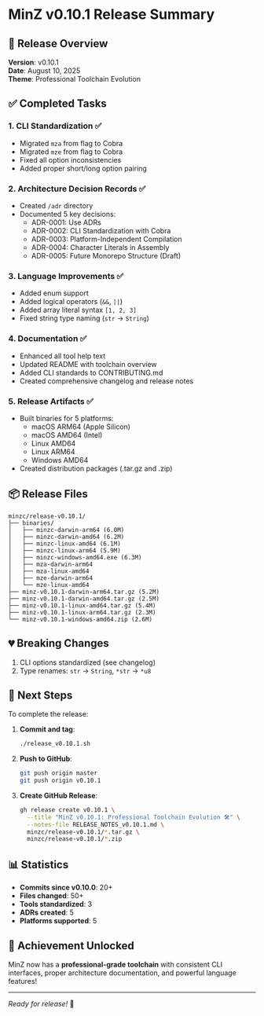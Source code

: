 # MinZ v0.10.1 Release Summary

## 🎯 Release Overview
**Version**: v0.10.1  
**Date**: August 10, 2025  
**Theme**: Professional Toolchain Evolution  

## ✅ Completed Tasks

### 1. CLI Standardization ✅
- Migrated `mza` from flag to Cobra
- Migrated `mze` from flag to Cobra  
- Fixed all option inconsistencies
- Added proper short/long option pairing

### 2. Architecture Decision Records ✅
- Created `/adr` directory
- Documented 5 key decisions:
  - ADR-0001: Use ADRs
  - ADR-0002: CLI Standardization with Cobra
  - ADR-0003: Platform-Independent Compilation
  - ADR-0004: Character Literals in Assembly
  - ADR-0005: Future Monorepo Structure (Draft)

### 3. Language Improvements ✅
- Added enum support
- Added logical operators (`&&`, `||`)
- Added array literal syntax `[1, 2, 3]`
- Fixed string type naming (`str` → `String`)

### 4. Documentation ✅
- Enhanced all tool help text
- Updated README with toolchain overview
- Added CLI standards to CONTRIBUTING.md
- Created comprehensive changelog and release notes

### 5. Release Artifacts ✅
- Built binaries for 5 platforms:
  - macOS ARM64 (Apple Silicon)
  - macOS AMD64 (Intel)
  - Linux AMD64
  - Linux ARM64
  - Windows AMD64
- Created distribution packages (.tar.gz and .zip)

## 📦 Release Files

```
minzc/release-v0.10.1/
├── binaries/
│   ├── minzc-darwin-arm64 (6.0M)
│   ├── minzc-darwin-amd64 (6.2M)
│   ├── minzc-linux-amd64 (6.1M)
│   ├── minzc-linux-arm64 (5.9M)
│   ├── minzc-windows-amd64.exe (6.3M)
│   ├── mza-darwin-arm64
│   ├── mza-linux-amd64
│   ├── mze-darwin-arm64
│   └── mze-linux-amd64
├── minz-v0.10.1-darwin-arm64.tar.gz (5.2M)
├── minz-v0.10.1-darwin-amd64.tar.gz (2.5M)
├── minz-v0.10.1-linux-amd64.tar.gz (5.4M)
├── minz-v0.10.1-linux-arm64.tar.gz (2.3M)
└── minz-v0.10.1-windows-amd64.zip (2.6M)
```

## 💔 Breaking Changes
1. CLI options standardized (see changelog)
2. Type renames: `str` → `String`, `*str` → `*u8`

## 🚀 Next Steps

To complete the release:

1. **Commit and tag**:
   ```bash
   ./release_v0.10.1.sh
   ```

2. **Push to GitHub**:
   ```bash
   git push origin master
   git push origin v0.10.1
   ```

3. **Create GitHub Release**:
   ```bash
   gh release create v0.10.1 \
     --title "MinZ v0.10.1: Professional Toolchain Evolution 🛠️" \
     --notes-file RELEASE_NOTES_v0.10.1.md \
     minzc/release-v0.10.1/*.tar.gz \
     minzc/release-v0.10.1/*.zip
   ```

## 📊 Statistics
- **Commits since v0.10.0**: 20+
- **Files changed**: 50+
- **Tools standardized**: 3
- **ADRs created**: 5
- **Platforms supported**: 5

## 🎉 Achievement Unlocked
MinZ now has a **professional-grade toolchain** with consistent CLI interfaces, proper architecture documentation, and powerful language features!

---

*Ready for release!* 🚀